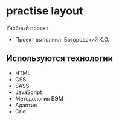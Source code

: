 # practise layout

Учебный проект

- Проект выполнил: Богородский К.О.

## Используются технологии


- HTML
- CSS
- SASS
- JavaScript
- Методология БЭМ
- Адаптив
- Grid
